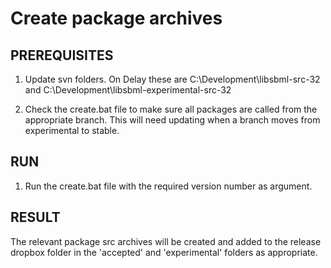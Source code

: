 # Create package archives

## PREREQUISITES

1. Update svn folders. On Delay these are C:\Development\libsbml-src-32 and C:\Development\libsbml-experimental-src-32

2. Check the create.bat file to make sure all packages are called from the appropriate branch. This will need updating when a branch moves from experimental to stable.

## RUN

1. Run the create.bat file with the required version number as argument.

## RESULT

The relevant package src archives will be created and added to the release dropbox folder in the 'accepted' and 'experimental' folders as appropriate. 

